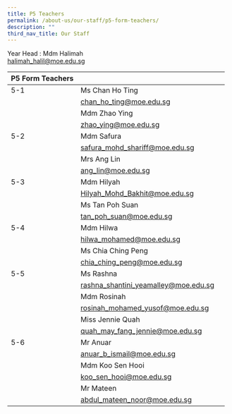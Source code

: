 ```yaml
---
title: P5 Teachers
permalink: /about-us/our-staff/p5-form-teachers/
description: ""
third_nav_title: Our Staff
---
```

Year Head : Mdm Halimah
<br>
halimah_halil@moe.edu.sg



| P5 Form Teachers |  |  |
| -------- | -------- | -------- |
| 5-1    | Ms Chan Ho Ting  |      |
|     | chan_ho_ting@moe.edu.sg     |      |
|    | Mdm Zhao Ying     |     |
|   | zhao_ying@moe.edu.sg    |     |
| 5-2 | Mdm Safura     |      |
|      | safura_mohd_shariff@moe.edu.sg     |    |
|      | Mrs Ang Lin     |     |
|      | ang_lin@moe.edu.sg    |     |
| 5-3    | Mdm Hilyah     |    |
|     | Hilyah_Mohd_Bakhit@moe.edu.sg    |    |
|     | Ms Tan Poh Suan    |      |
|      | tan_poh_suan@moe.edu.sg     |      |
| 5-4    | Mdm Hilwa    |      |
|      | hilwa_mohamed@moe.edu.sg    |      |
|     | Ms Chia Ching Peng   |    |
|      | chia_ching_peng@moe.edu.sg   |      |
| 5-5   | Ms Rashna     |      |
|    | rashna_shantini_yeamalley@moe.edu.sg   |     |
|      | Mdm Rosinah   |      |
|   | rosinah_mohamed_yusof@moe.edu.sg   |     |
|      | Miss Jennie Quah   |      |
|   | quah_may_fang_jennie@moe.edu.sg   |     |
| 5-6     | Mr Anuar    |     |
|     | anuar_b_ismail@moe.edu.sg    |    |
|     | Mdm Koo Sen Hooi   |    |
|     | koo_sen_hooi@moe.edu.sg   |    |
|     | Mr Mateen    |     |
|     | abdul_mateen_noor@moe.edu.sg    |    |
